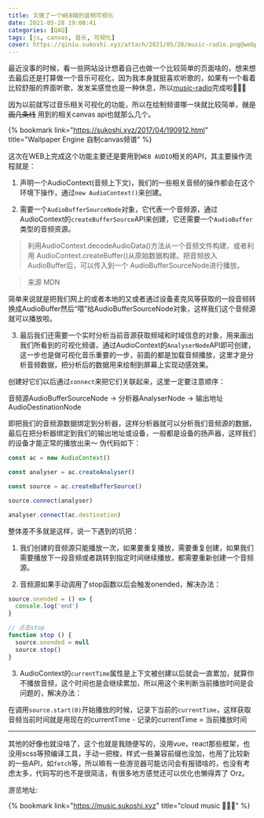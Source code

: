 ```yaml
---
title: 又做了一个WEB端的音频可视化
date: 2021-05-28 19:08:41
categories: [QAQ]
tags: [js, canvas, 音乐, 可视化]
cover: https://qiniu.sukoshi.xyz/attach/2021/05/28/music-radio.png@webp
---
```


最近没事的时候，看一些网站设计想着自己也做一个比较简单的页面啥的，想来想去最后还是打算做一个音乐可视化，因为我本身就挺喜欢听歌的，如果有一个看着比较舒服的界面听歌，发发呆感觉也是一种休息，所以[music-radio](https://music.sukoshi.xyz)完成啦🎉🎉🎉

因为以前就写过音乐相关可视化的功能，所以在绘制频谱哪一块就比较简单，~~就是画几条线~~ 用到的相关canvas api也就那么几个。

{% bookmark link="https://sukoshi.xyz/2017/04/190912.html" title="Wallpaper Engine 自制canvas频谱" %}

这次在WEB上完成这个功能主要还是要用到`WEB AUDIO`相关的API，其主要操作流程就是：

1. 声明一个AudioContext(音频上下文)，我们的一些相关音频的操作都会在这个环境下操作，通过`new AudioContext()`来创建。

2. 需要一个`AudioBufferSourceNode`对象，它代表一个音频源，通过AudioContext的`createBufferSource`API来创建，它还需要一个`AudioBuffer`类型的音频资源。

> 利用AudioContext.decodeAudioData()方法从一个音频文件构建，或者利用 AudioContext.createBuffer()从原始数据构建。把音频放入AudioBuffer后，可以传入到一个 AudioBufferSourceNode进行播放。

> 来源 MDN

简单来说就是把我们网上的或者本地的又或者通过设备麦克风等获取的一段音频转换成AudioBuffer然后“喂”给AudioBufferSourceNode对象，这样我们这个音频源就可以播放啦。

3. 最后我们还需要一个实时分析当前音源获取频域和时域信息的对象，用来画出我们所看到的可视化频谱，通过AudioContext的`AnalyserNode`API即可创建，这一步也是做可视化音乐重要的一步，前面的都是加载音频播放，这里才是分析音频数据，把分析后的数据用来绘制到屏幕上实现动感效果。

创建好它们以后通过`connect`来把它们关联起来，这里一定要注意顺序：

音频源AudioBufferSourceNode -> 分析器AnalyserNode -> 输出地址AudioDestinationNode

即把我们的音频源数据绑定到分析器，这样分析器就可以分析我们音频源的数据，最后在把分析器绑定到我们的输出地址或设备，一般都是设备的扬声器，这样我们的设备才能正常的播放出来～ 伪代码如下：

```js
const ac = new AudioContext()

const analyser = ac.createAnalyser()

const source = ac.createBufferSource()

source.connect(analyser)

analyser.connect(ac.destination)
```

整体差不多就是这样，说一下遇到的坑把：

1. 我们创建的音频源只能播放一次，如果要重复播放，需要重复创建，如果我们需要播放下一段音频或者跳转到指定时间继续播放，都需要重新创建一个音频源。

2. 音频源如果手动调用了stop函数以后会触发onended，解决办法：

```js
source.onended = () => {
  console.log('end')
}

// 点击stop
function stop () {
  source.onended = null
  source.stop()
}
```

3. AudioContext的`currentTime`属性是上下文被创建以后就会一直累加，就算你不播放音频，这个时间也是会继续累加，所以用这个来判断当前播放时间是会问题的，解决办法：

在调用`source.start(0)`开始播放的时候，记录下当前的`currentTime`，这样获取音频当前时间就是用现在的currentTime - 记录的currentTime = 当前播放时间

-----

其他的好像也就没啥了，这个也就是我随便写的，没用vue，react那些框架，也没用scss等预编译工具，手动一把梭，样式一些兼容前缀也没加，也用了比较新的一些API，如`fetch`等，所以嘛有一些游览器可能访问会有报错啥的，也没有考虑太多，代码写的也不是很简洁，有很多地方感觉还可以优化也懒得弄了 Orz。

游览地址:

{% bookmark link="https://music.sukoshi.xyz" title="cloud music 🎵🎵🎵" %}